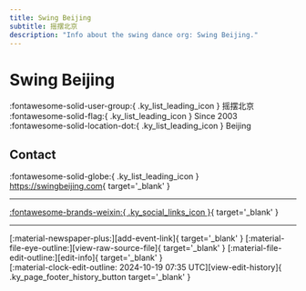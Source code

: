 ```yaml
---
title: Swing Beijing
subtitle: 摇摆北京
description: "Info about the swing dance org: Swing Beijing."
---
```


# Swing Beijing

:fontawesome-solid-user-group:{ .ky_list_leading_icon } 摇摆北京  
:fontawesome-solid-flag:{ .ky_list_leading_icon } Since 2003  
:fontawesome-solid-location-dot:{ .ky_list_leading_icon } Beijing  


## Contact

:fontawesome-solid-globe:{ .ky_list_leading_icon } <https://swingbeijing.com>{ target='_blank' }  

---

 [:fontawesome-brands-weixin:{ .ky_social_links_icon }](# "SwingBeijing 北京摇闻"){ target='_blank' }

---

<div class="ky_page_footer" markdown>
<div class="ky_page_footer_trailing" markdown="span">
[:material-newspaper-plus:][add-event-link]{ target='_blank' }
[:material-file-eye-outline:][view-raw-source-file]{ target='_blank' }
[:material-file-edit-outline:][edit-info]{ target='_blank' }
</div>
<div class="ky_page_footer_leading" markdown="span">
[:material-clock-edit-outline: 2024-10-19 07:35 UTC][view-edit-history]{ .ky_page_footer_history_button target='_blank' }
</div>
</div>

[add-event-link]: https://github.com/swingdance/events/issues/new?assignees=&labels=add+event&projects=&template=02-add_entity.yml&title=%5Bcn%5D%20%3CName%3E&region=cn&province=Beijing&city=Beijing&org_id=swing-beijing "Add Event"
[view-raw-source-file]: https://github.com/swingdance/orgs/blob/main/cn/swing-beijing.json "View Raw Source File"
[edit-info]: https://github.com/swingdance/orgs/issues/new?assignees=&labels=update+org&projects=&template=03-update_entity.yml&title=%5Bcn%5D%20Swing%20Beijing&region=cn&id=swing-beijing&name=Swing%20Beijing "Edit Info"

[view-edit-history]: https://github.com/swingdance/orgs/commits/main/cn/swing-beijing.json "View Edit History"
